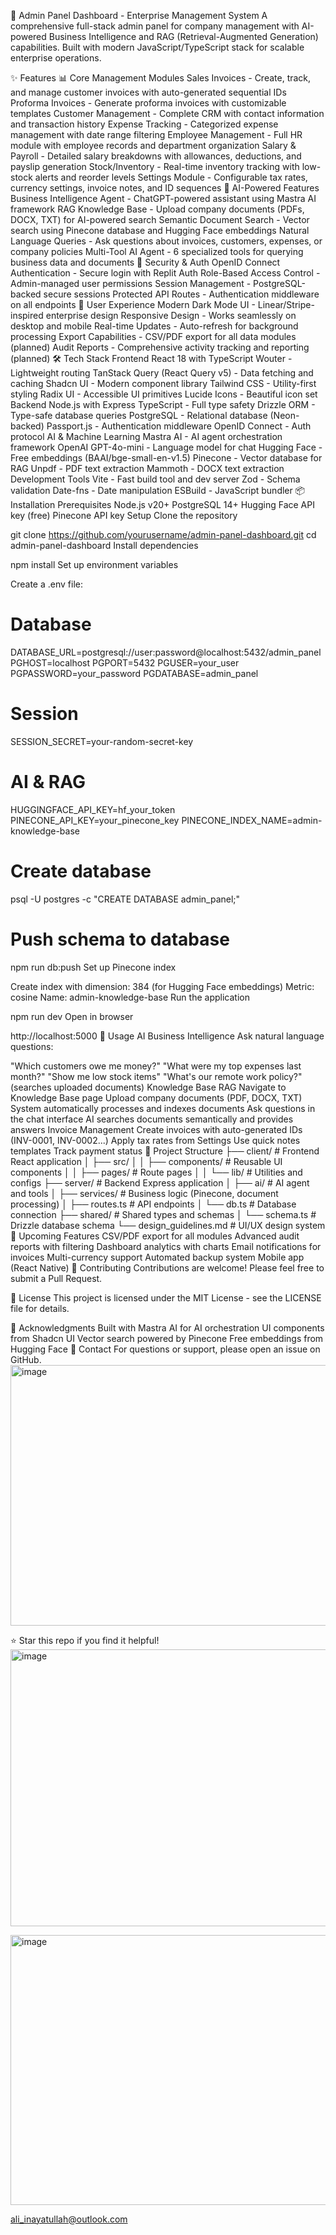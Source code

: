 🚀 Admin Panel Dashboard - Enterprise Management System
A comprehensive full-stack admin panel for company management with AI-powered Business Intelligence and RAG (Retrieval-Augmented Generation) capabilities. Built with modern JavaScript/TypeScript stack for scalable enterprise operations.

✨ Features
📊 Core Management Modules
Sales Invoices - Create, track, and manage customer invoices with auto-generated sequential IDs
Proforma Invoices - Generate proforma invoices with customizable templates
Customer Management - Complete CRM with contact information and transaction history
Expense Tracking - Categorized expense management with date range filtering
Employee Management - Full HR module with employee records and department organization
Salary & Payroll - Detailed salary breakdowns with allowances, deductions, and payslip generation
Stock/Inventory - Real-time inventory tracking with low-stock alerts and reorder levels
Settings Module - Configurable tax rates, currency settings, invoice notes, and ID sequences
🤖 AI-Powered Features
Business Intelligence Agent - ChatGPT-powered assistant using Mastra AI framework
RAG Knowledge Base - Upload company documents (PDFs, DOCX, TXT) for AI-powered search
Semantic Document Search - Vector search using Pinecone database and Hugging Face embeddings
Natural Language Queries - Ask questions about invoices, customers, expenses, or company policies
Multi-Tool AI Agent - 6 specialized tools for querying business data and documents
🔐 Security & Auth
OpenID Connect Authentication - Secure login with Replit Auth
Role-Based Access Control - Admin-managed user permissions
Session Management - PostgreSQL-backed secure sessions
Protected API Routes - Authentication middleware on all endpoints
🎨 User Experience
Modern Dark Mode UI - Linear/Stripe-inspired enterprise design
Responsive Design - Works seamlessly on desktop and mobile
Real-time Updates - Auto-refresh for background processing
Export Capabilities - CSV/PDF export for all data modules (planned)
Audit Reports - Comprehensive activity tracking and reporting (planned)
🛠️ Tech Stack
Frontend
React 18 with TypeScript
Wouter - Lightweight routing
TanStack Query (React Query v5) - Data fetching and caching
Shadcn UI - Modern component library
Tailwind CSS - Utility-first styling
Radix UI - Accessible UI primitives
Lucide Icons - Beautiful icon set
Backend
Node.js with Express
TypeScript - Full type safety
Drizzle ORM - Type-safe database queries
PostgreSQL - Relational database (Neon-backed)
Passport.js - Authentication middleware
OpenID Connect - Auth protocol
AI & Machine Learning
Mastra AI - AI agent orchestration framework
OpenAI GPT-4o-mini - Language model for chat
Hugging Face - Free embeddings (BAAI/bge-small-en-v1.5)
Pinecone - Vector database for RAG
Unpdf - PDF text extraction
Mammoth - DOCX text extraction
Development Tools
Vite - Fast build tool and dev server
Zod - Schema validation
Date-fns - Date manipulation
ESBuild - JavaScript bundler
📦 Installation
Prerequisites
Node.js v20+
PostgreSQL 14+
Hugging Face API key (free)
Pinecone API key
Setup
Clone the repository

git clone https://github.com/yourusername/admin-panel-dashboard.git
cd admin-panel-dashboard
Install dependencies

npm install
Set up environment variables

Create a .env file:

# Database
DATABASE_URL=postgresql://user:password@localhost:5432/admin_panel
PGHOST=localhost
PGPORT=5432
PGUSER=your_user
PGPASSWORD=your_password
PGDATABASE=admin_panel
# Session
SESSION_SECRET=your-random-secret-key
# AI & RAG
HUGGINGFACE_API_KEY=hf_your_token
PINECONE_API_KEY=your_pinecone_key
PINECONE_INDEX_NAME=admin-knowledge-base

# Create database
psql -U postgres -c "CREATE DATABASE admin_panel;"
# Push schema to database
npm run db:push
Set up Pinecone index

Create index with dimension: 384 (for Hugging Face embeddings)
Metric: cosine
Name: admin-knowledge-base
Run the application

npm run dev
Open in browser

http://localhost:5000
🎯 Usage
AI Business Intelligence
Ask natural language questions:

"Which customers owe me money?"
"What were my top expenses last month?"
"Show me low stock items"
"What's our remote work policy?" (searches uploaded documents)
Knowledge Base RAG
Navigate to Knowledge Base page
Upload company documents (PDF, DOCX, TXT)
System automatically processes and indexes documents
Ask questions in the chat interface
AI searches documents semantically and provides answers
Invoice Management
Create invoices with auto-generated IDs (INV-0001, INV-0002...)
Apply tax rates from Settings
Use quick notes templates
Track payment status
📁 Project Structure
├── client/                 # Frontend React application
│   ├── src/
│   │   ├── components/    # Reusable UI components
│   │   ├── pages/         # Route pages
│   │   └── lib/           # Utilities and configs
├── server/                # Backend Express application
│   ├── ai/               # AI agent and tools
│   ├── services/         # Business logic (Pinecone, document processing)
│   ├── routes.ts         # API endpoints
│   └── db.ts            # Database connection
├── shared/               # Shared types and schemas
│   └── schema.ts        # Drizzle database schema
└── design_guidelines.md  # UI/UX design system
🔮 Upcoming Features
 CSV/PDF export for all modules
 Advanced audit reports with filtering
 Dashboard analytics with charts
 Email notifications for invoices
 Multi-currency support
 Automated backup system
 Mobile app (React Native)
🤝 Contributing
Contributions are welcome! Please feel free to submit a Pull Request.

📄 License
This project is licensed under the MIT License - see the LICENSE file for details.

🙏 Acknowledgments
Built with Mastra AI for AI orchestration
UI components from Shadcn UI
Vector search powered by Pinecone
Free embeddings from Hugging Face
📧 Contact
For questions or support, please open an issue on GitHub.
<img width="934" height="417" alt="image" src="https://github.com/user-attachments/assets/a7d996ff-7d4b-40f5-8a6f-cbb72b7cff01" />

⭐ Star this repo if you find it helpful!
<img width="943" height="443" alt="image" src="https://github.com/user-attachments/assets/7dfc541e-148c-46ba-9222-b54c5454c4e5" />

<img width="947" height="432" alt="image" src="https://github.com/user-attachments/assets/dd2cb624-2948-4d08-afc3-acb647f37e51" />

ali_inayatullah@outlook.com
